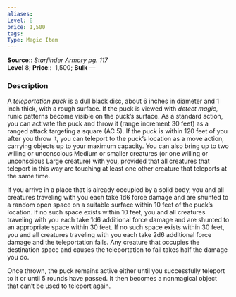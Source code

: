 ```yaml
---
aliases: 
Level: 8
price: 1,500
tags: 
Type: Magic Item
---
```

**Source**:: _Starfinder Armory pg. 117_  
**Level** 8;
**Price**::  1,500; **Bulk** —

### Description

A _teleportation puck_ is a dull black disc, about 6 inches in diameter and 1 inch thick, with a rough surface. If the puck is viewed with _detect magic_, runic patterns become visible on the puck’s surface. As a standard action, you can activate the puck and throw it (range increment 30 feet) as a ranged attack targeting a square (AC 5). If the puck is within 120 feet of you after you throw it, you can teleport to the puck’s location as a move action, carrying objects up to your maximum capacity. You can also bring up to two willing or unconscious Medium or smaller creatures (or one willing or unconscious Large creature) with you, provided that all creatures that teleport in this way are touching at least one other creature that teleports at the same time.  
  
If you arrive in a place that is already occupied by a solid body, you and all creatures traveling with you each take 1d6 force damage and are shunted to a random open space on a suitable surface within 10 feet of the puck’s location. If no such space exists within 10 feet, you and all creatures traveling with you each take 1d6 additional force damage and are shunted to an appropriate space within 30 feet. If no such space exists within 30 feet, you and all creatures traveling with you each take 2d6 additional force damage and the teleportation fails. Any creature that occupies the destination space and causes the teleportation to fail takes half the damage you do.  
  
Once thrown, the puck remains active either until you successfully teleport to it or until 5 rounds have passed. It then becomes a nonmagical object that can’t be used to teleport again.

